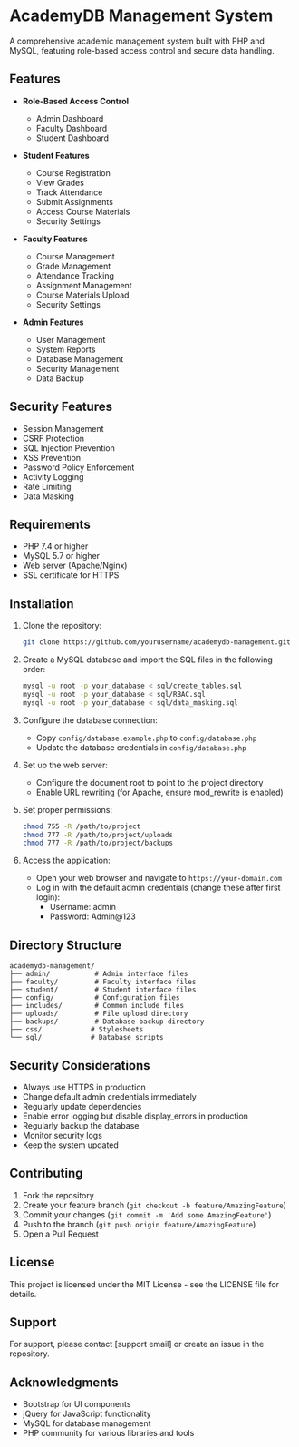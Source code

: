 # AcademyDB Management System

A comprehensive academic management system built with PHP and MySQL, featuring role-based access control and secure data handling.

## Features

- **Role-Based Access Control**
  - Admin Dashboard
  - Faculty Dashboard
  - Student Dashboard

- **Student Features**
  - Course Registration
  - View Grades
  - Track Attendance
  - Submit Assignments
  - Access Course Materials
  - Security Settings

- **Faculty Features**
  - Course Management
  - Grade Management
  - Attendance Tracking
  - Assignment Management
  - Course Materials Upload
  - Security Settings

- **Admin Features**
  - User Management
  - System Reports
  - Database Management
  - Security Management
  - Data Backup

## Security Features

- Session Management
- CSRF Protection
- SQL Injection Prevention
- XSS Prevention
- Password Policy Enforcement
- Activity Logging
- Rate Limiting
- Data Masking

## Requirements

- PHP 7.4 or higher
- MySQL 5.7 or higher
- Web server (Apache/Nginx)
- SSL certificate for HTTPS

## Installation

1. Clone the repository:
   ```bash
   git clone https://github.com/yourusername/academydb-management.git
   ```

2. Create a MySQL database and import the SQL files in the following order:
   ```bash
   mysql -u root -p your_database < sql/create_tables.sql
   mysql -u root -p your_database < sql/RBAC.sql
   mysql -u root -p your_database < sql/data_masking.sql
   ```

3. Configure the database connection:
   - Copy `config/database.example.php` to `config/database.php`
   - Update the database credentials in `config/database.php`

4. Set up the web server:
   - Configure the document root to point to the project directory
   - Enable URL rewriting (for Apache, ensure mod_rewrite is enabled)

5. Set proper permissions:
   ```bash
   chmod 755 -R /path/to/project
   chmod 777 -R /path/to/project/uploads
   chmod 777 -R /path/to/project/backups
   ```

6. Access the application:
   - Open your web browser and navigate to `https://your-domain.com`
   - Log in with the default admin credentials (change these after first login):
     - Username: admin
     - Password: Admin@123

## Directory Structure

```
academydb-management/
├── admin/           # Admin interface files
├── faculty/         # Faculty interface files
├── student/         # Student interface files
├── config/          # Configuration files
├── includes/        # Common include files
├── uploads/         # File upload directory
├── backups/         # Database backup directory
├── css/            # Stylesheets
└── sql/            # Database scripts
```

## Security Considerations

- Always use HTTPS in production
- Change default admin credentials immediately
- Regularly update dependencies
- Enable error logging but disable display_errors in production
- Regularly backup the database
- Monitor security logs
- Keep the system updated

## Contributing

1. Fork the repository
2. Create your feature branch (`git checkout -b feature/AmazingFeature`)
3. Commit your changes (`git commit -m 'Add some AmazingFeature'`)
4. Push to the branch (`git push origin feature/AmazingFeature`)
5. Open a Pull Request

## License

This project is licensed under the MIT License - see the LICENSE file for details.

## Support

For support, please contact [support email] or create an issue in the repository.

## Acknowledgments

- Bootstrap for UI components
- jQuery for JavaScript functionality
- MySQL for database management
- PHP community for various libraries and tools 